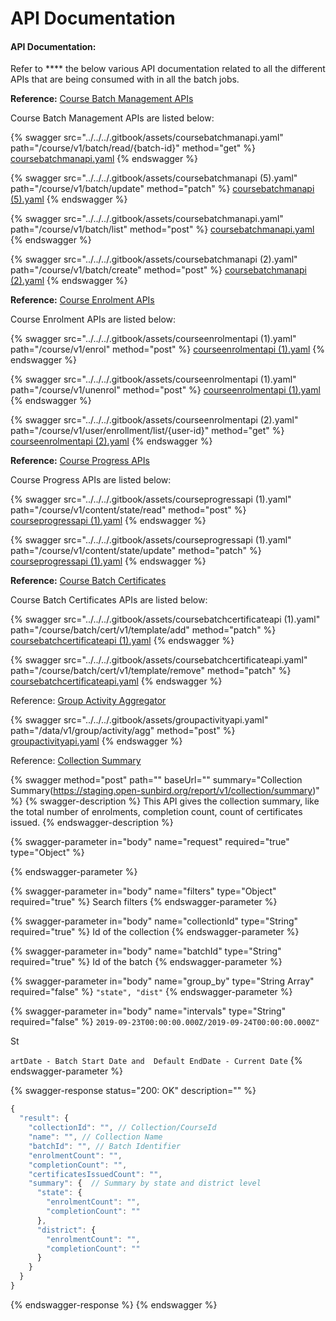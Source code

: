 # API Documentation

#### API Documentation:

Refer to \*\*\*\* the below various API documentation related to all the different APIs that are being consumed with in all the batch jobs.

**Reference:** [Course Batch Management APIs](http://docs.sunbird.org/latest/apis/coursebatchmanapi/)

Course Batch Management APIs are listed below:

{% swagger src="../../../.gitbook/assets/coursebatchmanapi.yaml" path="/course/v1/batch/read/{batch-id}" method="get" %}
[coursebatchmanapi.yaml](../../../.gitbook/assets/coursebatchmanapi.yaml)
{% endswagger %}

{% swagger src="../../../.gitbook/assets/coursebatchmanapi (5).yaml" path="/course/v1/batch/update" method="patch" %}
[coursebatchmanapi (5).yaml](<../../../.gitbook/assets/coursebatchmanapi (5).yaml>)
{% endswagger %}

{% swagger src="../../../.gitbook/assets/coursebatchmanapi.yaml" path="/course/v1/batch/list" method="post" %}
[coursebatchmanapi.yaml](../../../.gitbook/assets/coursebatchmanapi.yaml)
{% endswagger %}

{% swagger src="../../../.gitbook/assets/coursebatchmanapi (2).yaml" path="/course/v1/batch/create" method="post" %}
[coursebatchmanapi (2).yaml](<../../../.gitbook/assets/coursebatchmanapi (2).yaml>)
{% endswagger %}

**Reference:** [Course Enrolment APIs](http://docs.sunbird.org/latest/apis/courseenrolmentapi/)

Course Enrolment APIs are listed below:

{% swagger src="../../../.gitbook/assets/courseenrolmentapi (1).yaml" path="/course/v1/enrol" method="post" %}
[courseenrolmentapi (1).yaml](<../../../.gitbook/assets/courseenrolmentapi (1).yaml>)
{% endswagger %}

{% swagger src="../../../.gitbook/assets/courseenrolmentapi (1).yaml" path="/course/v1/unenrol" method="post" %}
[courseenrolmentapi (1).yaml](<../../../.gitbook/assets/courseenrolmentapi (1).yaml>)
{% endswagger %}

{% swagger src="../../../.gitbook/assets/courseenrolmentapi (2).yaml" path="/course/v1/user/enrollment/list/{user-id}" method="get" %}
[courseenrolmentapi (2).yaml](<../../../.gitbook/assets/courseenrolmentapi (2).yaml>)
{% endswagger %}

**Reference:** [Course Progress APIs](http://docs.sunbird.org/latest/apis/courseprogressapi/)

Course Progress APIs are listed below:

{% swagger src="../../../.gitbook/assets/courseprogressapi (1).yaml" path="/course/v1/content/state/read" method="post" %}
[courseprogressapi (1).yaml](<../../../.gitbook/assets/courseprogressapi (1).yaml>)
{% endswagger %}

{% swagger src="../../../.gitbook/assets/courseprogressapi (1).yaml" path="/course/v1/content/state/update" method="patch" %}
[courseprogressapi (1).yaml](<../../../.gitbook/assets/courseprogressapi (1).yaml>)
{% endswagger %}

**Reference:** [Course Batch Certificates](http://docs.sunbird.org/latest/apis/coursebatchcertificateapi/)

Course Batch Certificates APIs are listed below:

{% swagger src="../../../.gitbook/assets/coursebatchcertificateapi (1).yaml" path="/course/batch/cert/v1/template/add" method="patch" %}
[coursebatchcertificateapi (1).yaml](<../../../.gitbook/assets/coursebatchcertificateapi (1).yaml>)
{% endswagger %}

{% swagger src="../../../.gitbook/assets/coursebatchcertificateapi.yaml" path="/course/batch/cert/v1/template/remove" method="patch" %}
[coursebatchcertificateapi.yaml](../../../.gitbook/assets/coursebatchcertificateapi.yaml)
{% endswagger %}

Reference: [Group Activity Aggregator](http://docs.sunbird.org/latest/apis/groupactivityapi/#tag/Group-Activity-Apis)

{% swagger src="../../../.gitbook/assets/groupactivityapi.yaml" path="/data/v1/group/activity/agg" method="post" %}
[groupactivityapi.yaml](../../../.gitbook/assets/groupactivityapi.yaml)
{% endswagger %}

Reference: [Collection Summary](https://project-sunbird.atlassian.net/wiki/spaces/AN/pages/1121058947/Design+Druid+Proxy+API)

{% swagger method="post" path="" baseUrl="" summary="Collection Summary(https://staging.open-sunbird.org/report/v1/collection/summary)" %}
{% swagger-description %}
This API gives the collection summary, like the total number of enrolments, completion count, count of certificates issued.
{% endswagger-description %}

{% swagger-parameter in="body" name="request" required="true" type="Object" %}

{% endswagger-parameter %}

{% swagger-parameter in="body" name="filters" type="Object" required="true" %}
Search filters
{% endswagger-parameter %}

{% swagger-parameter in="body" name="collectionId" type="String" required="true" %}
Id of the collection
{% endswagger-parameter %}

{% swagger-parameter in="body" name="batchId" type="String" required="true" %}
Id of the batch
{% endswagger-parameter %}

{% swagger-parameter in="body" name="group_by" type="String Array" required="false" %}
`"state", "dist"`
{% endswagger-parameter %}

{% swagger-parameter in="body" name="intervals" type="String" required="false" %}
`2019-09-23T00:00:00.000Z/2019-09-24T00:00:00.000Z"`

 St

`artDate - Batch Start Date and  Default EndDate - Current Date`
{% endswagger-parameter %}

{% swagger-response status="200: OK" description="" %}
```javascript
{
  "result": {
    "collectionId": "", // Collection/CourseId
    "name": "", // Collection Name
    "batchId": "", // Batch Identifier
    "enrolmentCount": "",
    "completionCount": "",
    "certificatesIssuedCount": "",
    "summary": {  // Summary by state and district level
      "state": {
        "enrolmentCount": "",
        "completionCount": ""
      },
      "district": {
        "enrolmentCount": "",
        "completionCount": ""
      }
    }
  }
}
```
{% endswagger-response %}
{% endswagger %}
